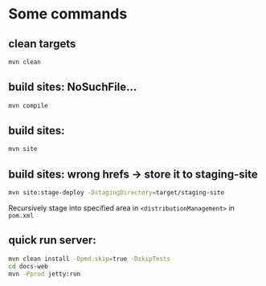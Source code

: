 # Some commands

## clean targets

```bash
mvn clean
```

## build sites: NoSuchFile...

```bash
mvn compile
```

## build sites:

```bash
mvn site
```

## build sites: wrong hrefs -> store it to staging-site
```bash
mvn site:stage-deploy -DstagingDirectory=target/staging-site
```
Recursively stage into specified area in `<distributionManagement>` in `pom.xml`



## quick run server:
```bash
mvn clean install -Dpmd.skip=true -DskipTests
cd docs-web
mvn -Pprod jetty:run
```